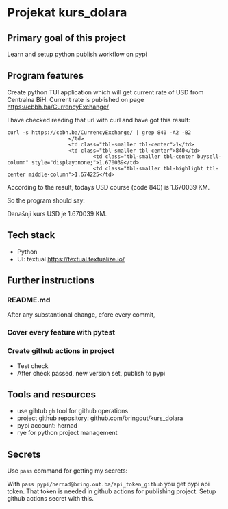 # Projekat kurs_dolara

## Primary goal of this project

Learn and setup python publish workflow on pypi


## Program features

Create python TUI application which will get current rate of USD from Centralna BiH.
Current rate is published on page https://cbbh.ba/CurrencyExchange/

I have checked reading that url with curl and have got this result:

```
curl -s https://cbbh.ba/CurrencyExchange/ | grep 840 -A2 -B2
                    </td>
                    <td class="tbl-smaller tbl-center">1</td>
                    <td class="tbl-smaller tbl-center">840</td>
                            <td class="tbl-smaller tbl-center buysell-column" style="display:none;">1.670039</td>
                            <td class="tbl-smaller tbl-highlight tbl-center middle-column">1.674225</td>
```


According to the result, todays USD course (code 840) is 1.670039 KM.

So the program should say:

Današnji kurs USD je 1.670039 KM.

## Tech stack

- Python
- UI: textual https://textual.textualize.io/


## Further instructions

### README.md

After any substantional change,  efore every commit, 

### Cover every feature with pytest

### Create github actions in project

- Test check
- After check passed, new version set, publish to pypi


## Tools and resources

- use gihtub `gh` tool for github operations
- project github repository: github.com/bringout/kurs_dolara
- pypi account: hernad
- rye for python project management

## Secrets

Use `pass` command for getting my secrets:
 
With `pass pypi/hernad@bring.out.ba/api_token_github` you get pypi api token.
That token is needed in github actions for publishing project. Setup github actions secret with this.




